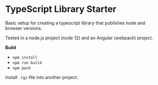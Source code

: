 # TypeScript Library Starter

Basic setup for creating a typescript library that publishes node and browser versions.

Tested in a node.js project (node 12) and an Angular (webpack) project.

**Build**

- `npm install`
- `npm run build`
- `npm pack`

Install `.tgz` file into another project.
